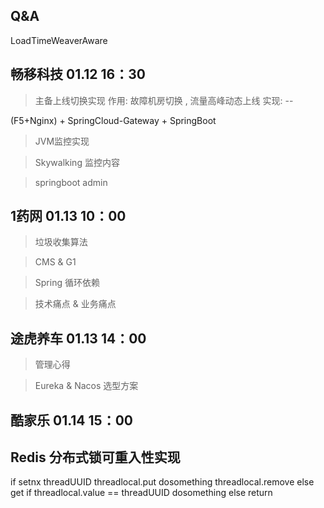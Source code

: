 ## Q&A
LoadTimeWeaverAware

## 畅移科技 01.12 16：30
> 主备上线切换实现
作用: 故障机房切换 , 流量高峰动态上线
实现: --

(F5+Nginx) + SpringCloud-Gateway + SpringBoot

> JVM监控实现

> Skywalking 监控内容

> springboot admin

## 1药网 01.13 10：00

> 垃圾收集算法

> CMS & G1

> Spring 循环依赖

> 技术痛点 & 业务痛点

## 途虎养车 01.13 14：00

> 管理心得

> Eureka & Nacos 选型方案

## 酷家乐 01.14 15：00

## Redis 分布式锁可重入性实现
if setnx threadUUID
        threadlocal.put 
        dosomething
        threadlocal.remove
else get
    if threadlocal.value == threadUUID
        dosomething
    else 
        return 
